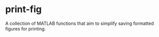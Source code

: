 print-fig
=========

A collection of MATLAB functions that aim to simplify saving formatted figures for printing.
